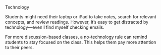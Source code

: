 Technology 

Students might need their laptop or iPad to take notes, search for relevant concepts, and review readings. 
However, it’s easy to get distracted by technology—even I find myself checking emails.

For more discussion-based classes, a no-technology rule can remind students to stay focused on the class. 
This helps them pay more attention to their peers.



